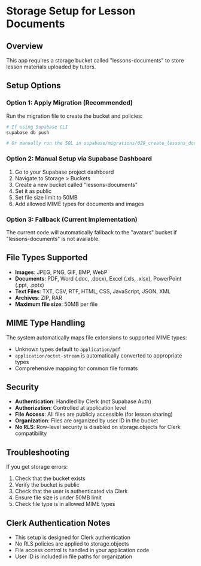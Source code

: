 # Storage Setup for Lesson Documents

## Overview
This app requires a storage bucket called "lessons-documents" to store lesson materials uploaded by tutors.

## Setup Options

### Option 1: Apply Migration (Recommended)
Run the migration file to create the bucket and policies:

```bash
# If using Supabase CLI
supabase db push

# Or manually run the SQL in supabase/migrations/029_create_lessons_documents_bucket.sql
```

### Option 2: Manual Setup via Supabase Dashboard
1. Go to your Supabase project dashboard
2. Navigate to Storage > Buckets
3. Create a new bucket called "lessons-documents"
4. Set it as public
5. Set file size limit to 50MB
6. Add allowed MIME types for documents and images

### Option 3: Fallback (Current Implementation)
The current code will automatically fallback to the "avatars" bucket if "lessons-documents" is not available.

## File Types Supported
- **Images**: JPEG, PNG, GIF, BMP, WebP
- **Documents**: PDF, Word (.doc, .docx), Excel (.xls, .xlsx), PowerPoint (.ppt, .pptx)
- **Text Files**: TXT, CSV, RTF, HTML, CSS, JavaScript, JSON, XML
- **Archives**: ZIP, RAR
- **Maximum file size**: 50MB per file

## MIME Type Handling
The system automatically maps file extensions to supported MIME types:
- Unknown types default to `application/pdf`
- `application/octet-stream` is automatically converted to appropriate types
- Comprehensive mapping for common file formats

## Security
- **Authentication**: Handled by Clerk (not Supabase Auth)
- **Authorization**: Controlled at application level
- **File Access**: All files are publicly accessible (for lesson sharing)
- **Organization**: Files are organized by user ID in the bucket
- **No RLS**: Row-level security is disabled on storage.objects for Clerk compatibility

## Troubleshooting
If you get storage errors:
1. Check that the bucket exists
2. Verify the bucket is public
3. Check that the user is authenticated via Clerk
4. Ensure file size is under 50MB limit
5. Check file type is in allowed MIME types

## Clerk Authentication Notes
- This setup is designed for Clerk authentication
- No RLS policies are applied to storage.objects
- File access control is handled in your application code
- User ID is included in file paths for organization
